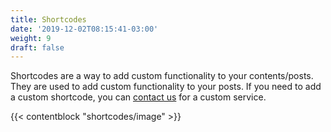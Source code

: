 ```yaml
---
title: Shortcodes
date: '2019-12-02T08:15:41-03:00'
weight: 9
draft: false
---
```


Shortcodes are a way to add custom functionality to your contents/posts. They are used to add custom functionality to your posts. If you need to add a custom shortcode, you can [contact us](mailto:mehedi@themefisher) for a custom service.

{{< contentblock "shortcodes/image" >}}

